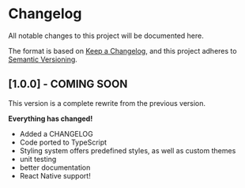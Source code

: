 # Changelog

All notable changes to this project will be documented here.

The format is based on [Keep a Changelog](https://keepachangelog.com/en/1.0.0/),
and this project adheres to [Semantic Versioning](https://semver.org/spec/v2.0.0.html).

## [1.0.0] - COMING SOON

This version is a complete rewrite from the previous version.

**Everything has changed!**

- Added a CHANGELOG
- Code ported to TypeScript
- Styling system offers predefined styles, as well as custom themes
- unit testing
- better documentation
- React Native support!
